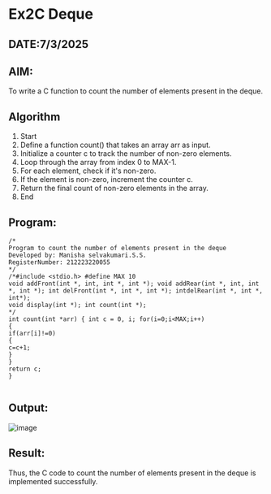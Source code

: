 # Ex2C Deque
## DATE:7/3/2025
## AIM:
To write a C function to count the number of elements present in the deque.

## Algorithm
1.	Start
2.	Define a function count() that takes an array arr as input.
3.	Initialize a counter c to track the number of non-zero elements.
4.	Loop through the array from index 0 to MAX-1.
5.	For each element, check if it's non-zero.
6.	If the element is non-zero, increment the counter c.
7.	Return the final count of non-zero elements in the array.
8.	End
 

## Program:
```
/*
Program to count the number of elements present in the deque
Developed by: Manisha selvakumari.S.S.
RegisterNumber: 212223220055
*/
/*#include <stdio.h> #define MAX 10
void addFront(int *, int, int *, int *); void addRear(int *, int, int *, int *); int delFront(int *, int *, int *); intdelRear(int *, int *, int*);
void display(int *); int count(int *);
*/
int count(int *arr) { int c = 0, i; for(i=0;i<MAX;i++)
{
if(arr[i]!=0)
{
c=c+1;
}
}
return c;
}
 

```

## Output:
![image](https://github.com/user-attachments/assets/3364b7d3-e07f-4b72-bd57-395f77fe171a)



## Result:
Thus, the C code to count the number of elements present in the deque is implemented successfully.
